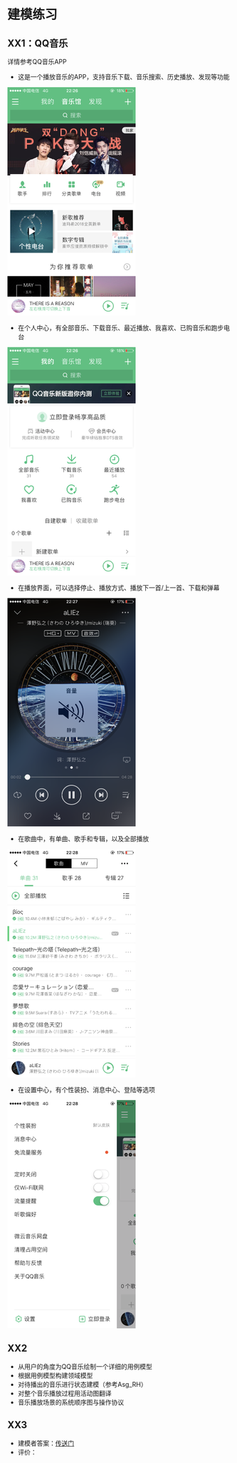 # 建模练习

## XX1：QQ音乐

详情参考QQ音乐APP

- 这是一个播放音乐的APP，支持音乐下载、音乐搜索、历史播放、发现等功能

<img src="https://github.com/ABTicket/Dashboard/blob/master/image/qq_music_1.PNG" style="zoom:50%">

- 在个人中心，有全部音乐、下载音乐、最近播放、我喜欢、已购音乐和跑步电台

<img src="https://github.com/ABTicket/Dashboard/blob/master/image/qq_music_2.PNG" style="zoom:50%">

- 在播放界面，可以选择停止、播放方式、播放下一首/上一首、下载和弹幕

<img src="https://github.com/ABTicket/Dashboard/blob/master/image/qq_music_3.PNG" style="zoom:50%">

- 在歌曲中，有单曲、歌手和专辑，以及全部播放

<img src="https://github.com/ABTicket/Dashboard/blob/master/image/qq_music_4.PNG" style="zoom:50%">

- 在设置中心，有个性装扮、消息中心、登陆等选项
<img src="https://github.com/ABTicket/Dashboard/blob/master/image/qq_music_5.PNG" style="zoom:50%">

## XX2

- 从用户的角度为QQ音乐绘制一个详细的用例模型
- 根据用例模型构建领域模型
- 对待播出的音乐进行状态建模（参考Asg_RH）
- 对整个音乐播放过程用活动图翻译
- 音乐播放场景的系统顺序图与操作协议

## XX3

- 建模者答案：[传送门]()
- 评价：
